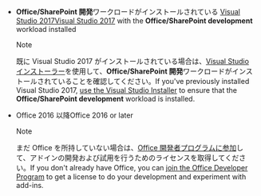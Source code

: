 - <span data-ttu-id="4a99d-101">**Office/SharePoint 開発**ワークロードがインストールされている [Visual Studio 2017](https://www.visualstudio.com/vs/)</span><span class="sxs-lookup"><span data-stu-id="4a99d-101">[Visual Studio 2017](https://www.visualstudio.com/vs/) with the **Office/SharePoint development** workload installed</span></span>

    > [!NOTE]
    > <span data-ttu-id="4a99d-102">既に Visual Studio 2017 がインストールされている場合は、[Visual Studio インストーラー](/visualstudio/install/modify-visual-studio)を使用して、**Office/SharePoint 開発**ワークロードがインストールされていることを確認してください。</span><span class="sxs-lookup"><span data-stu-id="4a99d-102">If you've previously installed Visual Studio 2017, [use the Visual Studio Installer](/visualstudio/install/modify-visual-studio) to ensure that the **Office/SharePoint development** workload is installed.</span></span> 

- <span data-ttu-id="4a99d-103">Office 2016 以降</span><span class="sxs-lookup"><span data-stu-id="4a99d-103">Office 2016 or later</span></span>

    > [!NOTE]
    > <span data-ttu-id="4a99d-104">まだ Office を所持していない場合は、[Office 開発者プログラムに参加](https://developer.microsoft.com/office/dev-program)して、アドインの開発および試用を行うためのライセンスを取得してください。</span><span class="sxs-lookup"><span data-stu-id="4a99d-104">If you don't already have Office, you can [join the Office Developer Program](https://developer.microsoft.com/office/dev-program) to get a license to do your development and experiment with add-ins.</span></span>
